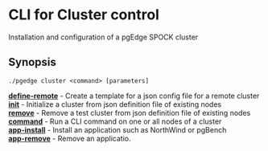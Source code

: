 # CLI for Cluster control
Installation and configuration of a pgEdge SPOCK cluster

## Synopsis
    ./pgedge cluster <command> [parameters]

[**define-remote**](help/cluster-define-remote.md)        - Create a template for a json config file for a remote cluster<br>
[**init**](help/cluster-init.md)     - Initialize a cluster from json definition file of existing nodes<br>
[**remove**](help/cluster-remove.md)   - Remove a test cluster from json definition file of existing nodes<br>
[**command**](help/cluster-command.md)             - Run a CLI command on one or all nodes of a cluster<br>
[**app-install**](help/cluster-app-install.md)     - Install an application such as NorthWind or pgBench<br>
[**app-remove**](help/cluster-app-remove.md)       - Remove an applicatio.<br>


